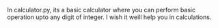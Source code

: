 In calculator.py, its a basic calculator where you can perform basic operation upto any digit of integer. I wish it weill help you in calculations.
